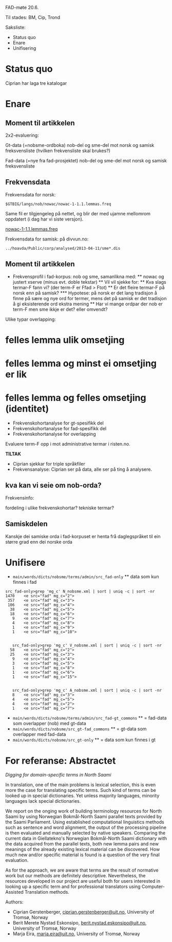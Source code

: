 FAD-møte 20.6.

Til stades: BM, Cip, Trond

Saksliste:

- Status quo
- Enare
- Unifisering

# Status quo

Ciprian har laga tre katalogar

# Enare

## Moment til artikkelen

2x2-evaluering:

Gt-data (=nobsme-ordboka) nob-del og sme-del mot norsk og samisk freksvensliste
(hvilken frekvensliste skal brukes?)

Fad-data (=nye fra fad-prosjektet) nob-del og sme-del mot norsk og samisk freksvensliste

## Frekvensdata

Frekvensdata for norsk:

`$GTBIG/langs/nob/nowac/nowac-1-1.1.lemmas.freq`

Same fil er tilgjengeleg på nettet, og blir der med ujamne mellomrom oppdatert
(i dag har vi siste versjon).

[nowac-1-1.1.lemmas.freq](http://www.hf.uio.no/iln/om/organisasjon/tekstlab/tjenester/nowac-frequency.html)

Frekvensdata for samisk: på divvun.no:

`../hoavda/Public/corp/analysed/2013-04-11/sme*.dis`

## Moment til artikkelen

- Frekvensprofil i fad-korpus: nob og sme, samanlikna med:
  ** nowac og justert xserve (minus evt. doble tekstar)
  ** Vil vil sjekke for:
  ** Kva slags termar-F fann vi? (der term-F er Ffad > Ftot)
  ** Er det fleire termar-F på norsk enn på samisk?
  **\* Hypotese: på norsk er det lang tradisjon å finne på sære
  og nye ord for termer, mens det på samisk er det tradisjon
  å gi eksisterende ord ekstra mening
  ** Har vi mange ordpar der nob er term-F men sme ikkje er det? eller omvendt?

Ulike typar overlapping:

# felles lemma ulik omsetjing

# felles lemma og minst ei omsetjing er lik

# felles lemma og felles omsetjing (identitet)

- Frekvenskohortanalyse for gt-spesifikk del
- Frekvenskohortanalyse for fad-spesifikk del
- Frekvenskohortanalyse for overlapping

Evaluere term-F opp i mot administrative termar i risten.no.

**TILTAK**

- Ciprian sjekkar for triple språkfiler
- Frekvensanalyse: Ciprian ser på data, alle ser på ting å analysere.

## kva kan vi seie om nob-orda?

Frekvensinfo:

fordeling i ulike frekvenskohortar?
tekniske termar?

## Samiskdelen

Kanskje dei samiske orda i fad-korpuset er henta frå daglegspråket til
ein større grad enn dei norske orda

# Unifisere

- `main/words/dicts/nobsme/terms/admin/src_fad-only`
  \*\* data som kun finnes i fad

```
src_fad-only>grep 'mg_c' N_nobsme.xml | sort | uniq -c | sort -nr
1470    <e src="fad" mg_c="2">
 357    <e src="fad" mg_c="3">
 106    <e src="fad" mg_c="4">
  38    <e src="fad" mg_c="5">
  18    <e src="fad" mg_c="6">
   9    <e src="fad" mg_c="7">
   4    <e src="fad" mg_c="8">
   1    <e src="fad" mg_c="9">
   1    <e src="fad" mg_c="10">


   src_fad-only>grep 'mg_c' V_nobsme.xml | sort | uniq -c | sort -nr
  58    <e src="fad" mg_c="2">
  25    <e src="fad" mg_c="3">
   9    <e src="fad" mg_c="4">
   3    <e src="fad" mg_c="5">
   1    <e src="fad" mg_c="8">
   1    <e src="fad" mg_c="6">
   1    <e src="fad" mg_c="15">


   src_fad-only>grep 'mg_c' A_nobsme.xml | sort | uniq -c | sort -nr
   8    <e src="fad" mg_c="3">
   4    <e src="fad" mg_c="5">
   4    <e src="fad" mg_c="2">
   1    <e src="fad" mg_c="7">
```

- `main/words/dicts/nobsme/terms/admin/src_fad-gt_commons`
  \*\* = fad-data som overlapper (nob) med gt-data
- `main/words/dicts/nobsme/src_gt-fad_commons`
  \*\* = gt-data som overlapper med fad-data
- `main/words/dicts/nobsme/src_gt-only`
  \*\* = data som kun finnes i gt

# For referanse: Abstractet

_Digging for domain-specific terms in North Saami_

In translation, one of the main problems is lexical selection,
this is even more the case for translating specific terms. Such kind of terms
can be looked up in special dictionaries. Yet unless majority languages,
minority languages lack special dictionaries.

We report on the onging work of building terminology resources
for North Saami by using Norwegian Bokmål-North Saami parallel
texts provided by the Saami Parliament. Using established
computational linguistics methods such as sentence
and word alignment, the output of the processing pipeline
is then evaluated and manually selected by native speakers.
Comparing the current data in Giellatekno's Norwegian Bokmål-North Saami
dictionary with the data acquired from the parallel texts, both new lemma pairs
and new meanings of the already existing lexical material can be discovered.
How much new and/or specific material is found is a question of the very final evaluation.

As for the approach, we are aware that terms are the result of normative work but our methods
are definitely descriptive. Nevertheless, the resources developed in our project
are useful both for users interested in looking up a specific term and
for professional translators using Computer-Assisted Translation methods.

Authors:

- Ciprian Gerstenberger, ciprian.gerstenberger@uit.no, University of Tromsø, Norway
- Berit Merete Nystad Eskonsipo, berit.nystad.eskonsipo@uit.no, University of Tromsø, Norway
- Marja Eira, marja.eira@uit.no, University of Tromsø, Norway
